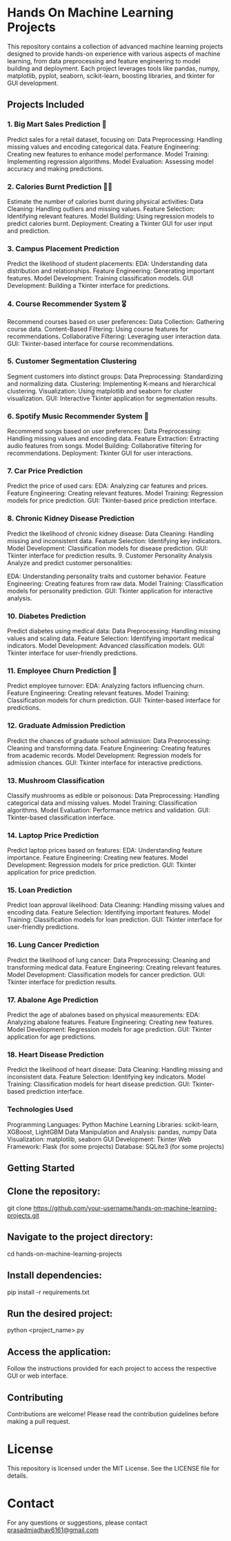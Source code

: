 # Hands On Machine Learning Projects

This repository contains a collection of advanced machine learning projects designed to provide hands-on experience with various aspects of machine learning, from data preprocessing and feature engineering to model building and deployment. Each project leverages tools like pandas, numpy, matplotlib, pyplot, seaborn, scikit-learn, boosting libraries, and tkinter for GUI development.

## Projects Included

### 1. Big Mart Sales Prediction 🛒
Predict sales for a retail dataset, focusing on:
Data Preprocessing: Handling missing values and encoding categorical data.
Feature Engineering: Creating new features to enhance model performance.
Model Training: Implementing regression algorithms.
Model Evaluation: Assessing model accuracy and making predictions.

### 2. Calories Burnt Prediction 🏃‍♂️
Estimate the number of calories burnt during physical activities:
Data Cleaning: Handling outliers and missing values.
Feature Selection: Identifying relevant features.
Model Building: Using regression models to predict calories burnt.
Deployment: Creating a Tkinter GUI for user input and prediction.

### 3. Campus Placement Prediction
Predict the likelihood of student placements:
EDA: Understanding data distribution and relationships.
Feature Engineering: Generating important features.
Model Development: Training classification models.
GUI Development: Building a Tkinter interface for predictions.

### 4. Course Recommender System 🎖️
Recommend courses based on user preferences:
Data Collection: Gathering course data.
Content-Based Filtering: Using course features for recommendations.
Collaborative Filtering: Leveraging user interaction data.
GUI: Tkinter-based interface for course recommendations.

### 5. Customer Segmentation Clustering
Segment customers into distinct groups:
Data Preprocessing: Standardizing and normalizing data.
Clustering: Implementing K-means and hierarchical clustering.
Visualization: Using matplotlib and seaborn for cluster visualization.
GUI: Interactive Tkinter application for segmentation results.

### 6. Spotify Music Recommender System 🎵
Recommend songs based on user preferences:
Data Preprocessing: Handling missing values and encoding data.
Feature Extraction: Extracting audio features from songs.
Model Building: Collaborative filtering for recommendations.
Deployment: Tkinter GUI for user interactions.

### 7. Car Price Prediction
Predict the price of used cars:
EDA: Analyzing car features and prices.
Feature Engineering: Creating relevant features.
Model Training: Regression models for price prediction.
GUI: Tkinter-based price prediction interface.

### 8. Chronic Kidney Disease Prediction
Predict the likelihood of chronic kidney disease:
Data Cleaning: Handling missing and inconsistent data.
Feature Selection: Identifying key indicators.
Model Development: Classification models for disease prediction.
GUI: Tkinter interface for prediction results.
9. Customer Personality Analysis
Analyze and predict customer personalities:

EDA: Understanding personality traits and customer behavior.
Feature Engineering: Creating features from raw data.
Model Training: Classification models for personality prediction.
GUI: Tkinter application for interactive analysis.

### 10. Diabetes Prediction
Predict diabetes using medical data:
Data Preprocessing: Handling missing values and scaling data.
Feature Selection: Identifying important medical indicators.
Model Development: Advanced classification models.
GUI: Tkinter interface for user-friendly predictions.

### 11. Employee Churn Prediction 👤
Predict employee turnover:
EDA: Analyzing factors influencing churn.
Feature Engineering: Creating relevant features.
Model Training: Classification models for churn prediction.
GUI: Tkinter-based interface for predictions.

### 12. Graduate Admission Prediction
Predict the chances of graduate school admission:
Data Preprocessing: Cleaning and transforming data.
Feature Engineering: Creating features from academic records.
Model Development: Regression models for admission chances.
GUI: Tkinter interface for interactive predictions.

### 13. Mushroom Classification
Classify mushrooms as edible or poisonous:
Data Preprocessing: Handling categorical data and missing values.
Model Training: Classification algorithms.
Model Evaluation: Performance metrics and validation.
GUI: Tkinter-based classification interface.

### 14. Laptop Price Prediction
Predict laptop prices based on features:
EDA: Understanding feature importance.
Feature Engineering: Creating new features.
Model Development: Regression models for price prediction.
GUI: Tkinter application for price prediction.

### 15. Loan Prediction
Predict loan approval likelihood:
Data Cleaning: Handling missing values and encoding data.
Feature Selection: Identifying important features.
Model Training: Classification models for loan prediction.
GUI: Tkinter interface for user-friendly predictions.

### 16. Lung Cancer Prediction
Predict the likelihood of lung cancer:
Data Preprocessing: Cleaning and transforming medical data.
Feature Engineering: Creating relevant features.
Model Development: Classification models for cancer prediction.
GUI: Tkinter interface for prediction results.

### 17. Abalone Age Prediction
Predict the age of abalones based on physical measurements:
EDA: Analyzing abalone features.
Feature Engineering: Creating new features.
Model Development: Regression models for age prediction.
GUI: Tkinter application for age predictions.

### 18. Heart Disease Prediction
Predict the likelihood of heart disease:
Data Cleaning: Handling missing and inconsistent data.
Feature Selection: Identifying key indicators.
Model Training: Classification models for heart disease prediction.
GUI: Tkinter-based prediction interface.

### Technologies Used
Programming Languages: Python
Machine Learning Libraries: scikit-learn, XGBoost, LightGBM
Data Manipulation and Analysis: pandas, numpy
Data Visualization: matplotlib, seaborn
GUI Development: Tkinter
Web Framework: Flask (for some projects)
Database: SQLite3 (for some projects)

## Getting Started

## Clone the repository:
git clone https://github.com/your-username/hands-on-machine-learning-projects.git

## Navigate to the project directory:
cd hands-on-machine-learning-projects

## Install dependencies:
pip install -r requirements.txt

## Run the desired project:
python <project_name>.py

## Access the application:
Follow the instructions provided for each project to access the respective GUI or web interface.

## Contributing
Contributions are welcome! Please read the contribution guidelines before making a pull request.

# License
This repository is licensed under the MIT License. See the LICENSE file for details.

# Contact
For any questions or suggestions, please contact prasadmjadhav6161@gmail.com

